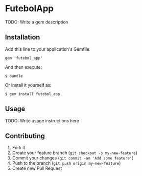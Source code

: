 # FutebolApp

TODO: Write a gem description

## Installation

Add this line to your application's Gemfile:

    gem 'futebol_app'

And then execute:

    $ bundle

Or install it yourself as:

    $ gem install futebol_app

## Usage

TODO: Write usage instructions here

## Contributing

1. Fork it
2. Create your feature branch (`git checkout -b my-new-feature`)
3. Commit your changes (`git commit -am 'Add some feature'`)
4. Push to the branch (`git push origin my-new-feature`)
5. Create new Pull Request
